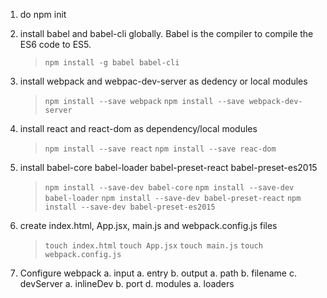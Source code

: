 1. do npm init

2. install babel and babel-cli globally. Babel is the compiler to compile the ES6 code to ES5.
    > `npm install -g babel babel-cli`

3. install webpack and webpac-dev-server as dedency or local modules
    > `npm install --save webpack`
    > `npm install --save webpack-dev-server`

4. install react and react-dom as dependency/local modules
    > `npm install --save react`
    > `npm install --save reac-dom`

5. install babel-core babel-loader babel-preset-react babel-preset-es2015
    > `npm install --save-dev babel-core`
    > `npm install --save-dev babel-loader`
    > `npm install --save-dev babel-preset-react`
    > `npm install --save-dev babel-preset-es2015`

6. create index.html, App.jsx, main.js and webpack.config.js files
    > `touch index.html`
    > `touch App.jsx`
    > `touch main.js`
    > `touch webpack.config.js`

7. Configure webpack
    a. input
        a. entry
    b. output
        a. path
        b. filename
    c. devServer
        a. inlineDev
        b. port
    d. modules
        a. loaders
